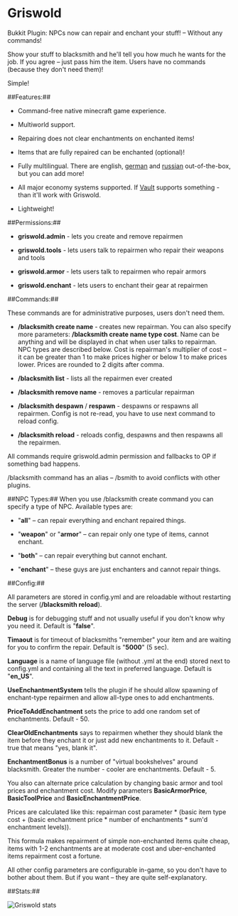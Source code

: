 Griswold
=========

Bukkit Plugin: NPCs now can repair and enchant your stuff! – Without any commands!

Show your stuff to blacksmith and he'll tell you how much he wants for the job. If you agree – just pass him the item. Users have no commands (because they don't need them)!

Simple!

##Features:##

* Command-free native minecraft game experience.

* Multiworld support.

* Repairing does not clear enchantments on enchanted items!

* Items that are fully repaired can be enchanted (optional)!

* Fully multilingual. There are english, [german](https://github.com/downloads/toxuin/Griswold/de_DE.yml) and [russian](https://github.com/downloads/toxuin/Griswold/ru_RU.yml) out-of-the-box, but you can add more!

* All major economy systems supported. If [Vault](http://dev.bukkit.org/server-mods/vault/) supports something - than it'll work with Griswold.

* Lightweight!

##Permissions:##

* **griswold.admin** - lets you create and remove repairmen

* **griswold.tools** - lets users talk to repairmen who repair their weapons and tools

* **griswold.armor** - lets users talk to repairmen who repair armors

* **griswold.enchant** - lets users to enchant their gear at repairmen

##Commands:##

These commands are for administrative purposes, users don't need them.

* **/blacksmith create name** - creates new repairman. You can also specify more parameters: **/blacksmith create name type cost**. Name can be anything and will be displayed in chat when user talks to repairman. NPC types are described below. Cost is repairman's multiplier of cost – it can be greater than 1 to make prices higher or below 1 to make prices lower. Prices are rounded to 2 digits after comma.

* **/blacksmith list** - lists all the repairmen ever created

* **/blacksmith remove name** - removes a particular repairman

* **/blacksmith despawn** / **respawn** - despawns or respawns all repairmen. Config is not re-read, you have to use next command to reload config.

* **/blacksmith reload** - reloads config, despawns and then respawns all the repairmen.

All commands require griswold.admin permission and fallbacks to OP if something bad happens.

/blacksmith command has an alias – /bsmith to avoid conflicts with other plugins.

##NPC Types:##
When you use /blacksmith create command you can specify a type of NPC. Available types are:

* "**all**" – can repair everything and enchant repaired things.

* "**weapon**" or "**armor**" – can repair only one type of items, cannot enchant.

* "**both**" – can repair everything but cannot enchant.

* "**enchant**"  – these guys are just enchanters and cannot repair things.

##Config:##

All parameters are stored in config.yml and are reloadable without restarting the server (**/blacksmith reload**). 

**Debug** is for debugging stuff and not usually useful if you don't know why you need it. Default is "**false**".

**Timaout** is for timeout of blacksmiths "remember" your item and are waiting for you to confirm the repair. Default is "**5000**" (5 sec).

**Language** is a name of language file (without .yml at the end) stored next to config.yml and containing all the text in preferred language. Default is "**en_US**".

**UseEnchantmentSystem** tells the plugin if he should allow spawning of enchant-type repairmen and allow all-type ones to add enchantments.

**PriceToAddEnchantment** sets the price to add one random set of enchantments. Default - 50.

**ClearOldEnchantments** says to repairmen whether they should blank the item before they enchant it or just add new enchantments to it. Default - true that means "yes, blank it".

**EnchantmentBonus** is a number of "virtual bookshelves" around blacksmith. Greater the number - cooler are enchantments. Default - 5.

You also can alternate price calculation by changing basic armor and tool prices and enchantment cost. Modify parameters **BasicArmorPrice**, **BasicToolPrice** and **BasicEnchantmentPrice**.

Prices are calculated like this: repairman cost parameter \* (basic item type cost + (basic enchantment price \* number of enchantments \* sum'd enchantment levels)).

This formula makes repairment of simple non-enchanted items quite cheap, items with 1-2 enchantments are at moderate cost and uber-enchanted items repairment cost a fortune.

All other config parameters are configurable in-game, so you don't have to bother about them. But if you want – they are quite self-explanatory.

##Stats:##

![Griswold stats](http://mcstats.org/signature/griswold.png)